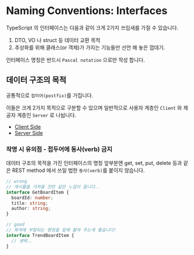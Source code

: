 # Naming Conventions: Interfaces

TypeScript 의 인터페이스는 다음과 같이 크게 2가지 쓰임새를 가질 수 있습니다.

1. DTO, VO 나 struct 등 데이터 교환 목적
2. 추상화를 위해 클래스(or 객체)가 가지는 기능들만 선언 해 놓은 껍데기.

인터페이스 명칭은 반드시 `Pascal notation` 으로만 작성 합니다.

## 데이터 구조의 목적

공통적으로 `접미어(postfix)`를 가집니다.

이들은 크게 2가지 목적으로 구분할 수 있으며 일반적으로 사용자 계층인 `Client` 와 제공자 계층인 `Server` 로 나뉩니다.

- [Client Side](./interfaces-client.md)
- [Server Side](./interfaces-server.md)

### 작명 시 유의점 - 접두어에 동사(verb) 금지

데이터 구조의 목적을 가진 인터페이스의 명칭 앞부분엔 get, set, put, delete 등과 같은 REST method 에서 쓰일 법한 `동사(verb)`를 붙이지 않습니다.

```ts
// wrong
// 게시물을 가져올 것만 같은 느낌이 듭니다..
interface GetBoardItem {
  boardId: number;
  title: string;
  author: string;
}

// good
// 목적에 부합되는 명칭을 앞에 붙여 주는게 좋습니다!
interface TrendBoardItem {
  // 생략..
}
```
